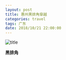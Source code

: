 ```yaml
---
layout: post
title: 惠州黑排角穿越
categories: travel
tags: 广东
date: 2018/10/21 22:00:00
---
```


![title](https://image.sideproject.cn/titlex/titlex_059.jpg)

**黑排角**